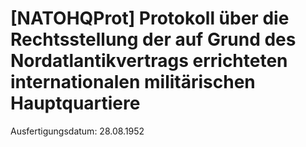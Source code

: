 # [NATOHQProt] Protokoll über die Rechtsstellung der auf Grund des Nordatlantikvertrags errichteten internationalen militärischen Hauptquartiere

Ausfertigungsdatum: 28.08.1952

 